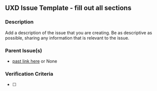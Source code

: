 ## UXD Issue Template - fill out all sections

### Description
Add a description of the issue that you are creating. Be as descriptive as possible, sharing any information that is relevant to the issue.

### Parent Issue(s)
- [past link here]() or None

### Verification Criteria
- [ ]
